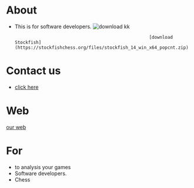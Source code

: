 # About
- This is for software developers.                                  ![download kk](https://user-images.githubusercontent.com/90775728/136312945-83e777ff-bacb-4e5c-834b-2c379ac03aea.jpg)

                                                         [download Stockfish](https://stockfishchess.org/files/stockfish_14_win_x64_popcnt.zip)

# Contact us
- [click here](ganidu.yapa2011@gmail.com)

# Web
[our web](https://topchessgames.weebly.com/)

# For
- to analysis your games
- Software developers.
- Chess
